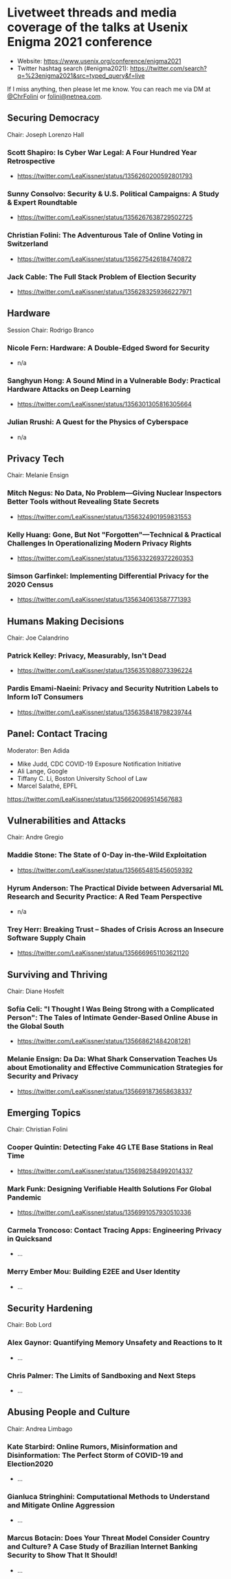 # Livetweet threads and media coverage of the talks at Usenix Enigma 2021 conference

* Website: https://www.usenix.org/conference/enigma2021
* Twitter hashtag search (#enigma2021): https://twitter.com/search?q=%23enigma2021&src=typed_query&f=live

If I miss anything, then please let me know. You can reach me via DM at [@ChrFolini](https://twitter.com/ChrFolini) or [folini@netnea.com](mailto:folini@netnea.com).

## Securing Democracy

Chair: Joseph Lorenzo Hall


### Scott Shapiro: Is Cyber War Legal: A Four Hundred Year Retrospective

* https://twitter.com/LeaKissner/status/1356260200592801793

### Sunny Consolvo: Security &amp; U.S. Political Campaigns: A Study &amp; Expert Roundtable

* https://twitter.com/LeaKissner/status/1356267638729502725

### Christian Folini: The Adventurous Tale of Online Voting in Switzerland

* https://twitter.com/LeaKissner/status/1356275426184740872

### Jack Cable: The Full Stack Problem of Election Security

* https://twitter.com/LeaKissner/status/1356283259366227971

## Hardware

Session Chair: Rodrigo Branco

### Nicole Fern: Hardware: A Double-Edged Sword for Security

* n/a

### Sanghyun Hong: A Sound Mind in a Vulnerable Body: Practical Hardware Attacks on Deep Learning

* https://twitter.com/LeaKissner/status/1356301305816305664

### Julian Rrushi: A Quest for the Physics of Cyberspace

* n/a

## Privacy Tech

Chair: Melanie Ensign

### Mitch Negus: No Data, No Problem—Giving Nuclear Inspectors Better Tools without Revealing State Secrets

* https://twitter.com/LeaKissner/status/1356324901959831553

### Kelly Huang: Gone, But Not &quot;Forgotten&quot;—Technical &amp; Practical Challenges In Operationalizing Modern Privacy Rights

* https://twitter.com/LeaKissner/status/1356332269372260353

### Simson Garfinkel: Implementing Differential Privacy for the 2020 Census

* https://twitter.com/LeaKissner/status/1356340613587771393


## Humans Making Decisions

Chair: Joe Calandrino

### Patrick Kelley: Privacy, Measurably, Isn&#039;t Dead

* https://twitter.com/LeaKissner/status/1356351088073396224

### Pardis Emami-Naeini: Privacy and Security Nutrition Labels to Inform IoT Consumers

* https://twitter.com/LeaKissner/status/1356358418798239744

## Panel: Contact Tracing

Moderator: Ben Adida

* Mike Judd, CDC COVID-19 Exposure Notification Initiative
* Ali Lange, Google
* Tiffany C. Li, Boston University School of Law
* Marcel Salathé, EPFL

https://twitter.com/LeaKissner/status/1356620069514567683

## Vulnerabilities and Attacks

Chair: Andre Gregio

### Maddie Stone: The State of 0-Day in-the-Wild Exploitation

* https://twitter.com/LeaKissner/status/1356654815456059392

### Hyrum Anderson: The Practical Divide between Adversarial ML Research and Security Practice: A Red Team Perspective

* n/a

### Trey Herr: Breaking Trust – Shades of Crisis Across an Insecure Software Supply Chain

* https://twitter.com/LeaKissner/status/1356669651103621120



## Surviving and Thriving

Chair: Diane Hosfelt


### Sofía Celi: &quot;I Thought I Was Being Strong with a Complicated Person&quot;: The Tales of Intimate Gender-Based Online Abuse in the Global South

* https://twitter.com/LeaKissner/status/1356686214842081281

### Melanie Ensign: Da Da: What Shark Conservation Teaches Us about Emotionality and Effective Communication Strategies for Security and Privacy

* https://twitter.com/LeaKissner/status/1356691873658638337


## Emerging Topics

Chair: Christian Folini


### Cooper Quintin: Detecting Fake 4G LTE Base Stations in Real Time

* https://twitter.com/LeaKissner/status/1356982584992014337

### Mark Funk: Designing Verifiable Health Solutions For Global Pandemic

* https://twitter.com/LeaKissner/status/1356991057930510336

### Carmela Troncoso: Contact Tracing Apps: Engineering Privacy in Quicksand

* ...

### Merry Ember Mou: Building E2EE and User Identity

* ...


## Security Hardening

Chair: Bob Lord

### Alex Gaynor: Quantifying Memory Unsafety and Reactions to It

* ...

### Chris Palmer: The Limits of Sandboxing and Next Steps

* ...


## Abusing People and Culture

Chair: Andrea Limbago

### Kate Starbird: Online Rumors, Misinformation and Disinformation: The Perfect Storm of COVID-19 and Election2020

* ...

### Gianluca Stringhini: Computational Methods to Understand and Mitigate Online Aggression

* ...

### Marcus Botacin: Does Your Threat Model Consider Country and Culture? A Case Study of Brazilian Internet Banking Security to Show That It Should!

* ...



